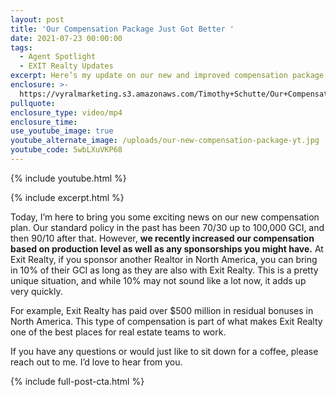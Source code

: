 ```yaml
---
layout: post
title: 'Our Compensation Package Just Got Better '
date: 2021-07-23 00:00:00
tags:
  - Agent Spotlight
  - EXIT Realty Updates
excerpt: Here’s my update on our new and improved compensation package.
enclosure: >-
  https://vyralmarketing.s3.amazonaws.com/Timothy+Schutte/Our+Compensation+Package+Just+Got+Better.mp4
pullquote:
enclosure_type: video/mp4
enclosure_time:
use_youtube_image: true
youtube_alternate_image: /uploads/our-new-compensation-package-yt.jpg
youtube_code: 5wbLXuVKP68
---
```

{% include youtube.html %}

{% include excerpt.html %}

Today, I’m here to bring you some exciting news on our new compensation plan. Our standard policy in the past has been 70/30 up to 100,000 GCI, and then 90/10 after that. However, **we recently increased our compensation based on production level as well as any sponsorships you might have.** At Exit Realty, if you sponsor another Realtor in North America, you can bring in 10% of their GCI as long as they are also with Exit Realty. This is a pretty unique situation, and while 10% may not sound like a lot now, it adds up very quickly.&nbsp;

For example, Exit Realty has paid over $500 million in residual bonuses in North America. This type of compensation is part of what makes Exit Realty one of the best places for real estate teams to work.&nbsp;

If you have any questions or would just like to sit down for a coffee, please reach out to me. I’d love to hear from you.

{% include full-post-cta.html %}

